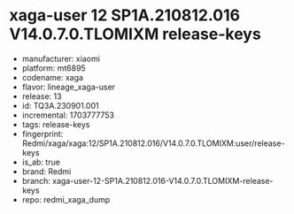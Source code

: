 # xaga-user 12 SP1A.210812.016 V14.0.7.0.TLOMIXM release-keys
- manufacturer: xiaomi
- platform: mt6895
- codename: xaga
- flavor: lineage_xaga-user
- release: 13
- id: TQ3A.230901.001
- incremental: 1703777753
- tags: release-keys
- fingerprint: Redmi/xaga/xaga:12/SP1A.210812.016/V14.0.7.0.TLOMIXM:user/release-keys
- is_ab: true
- brand: Redmi
- branch: xaga-user-12-SP1A.210812.016-V14.0.7.0.TLOMIXM-release-keys
- repo: redmi_xaga_dump
